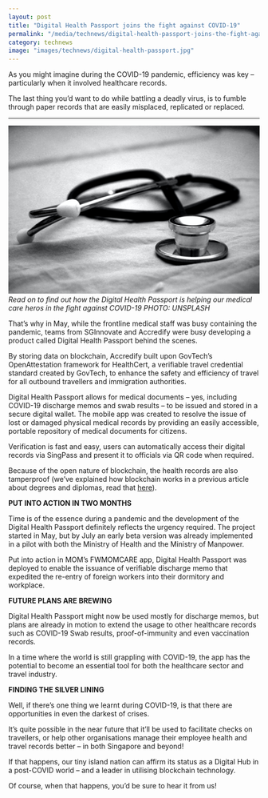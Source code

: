 ```yaml
---
layout: post
title: "Digital Health Passport joins the fight against COVID-19"
permalink: "/media/technews/digital-health-passport-joins-the-fight-against-covid-19"
category: technews
image: "images/technews/digital-health-passport.jpg"
---
```


As you might imagine during the COVID-19 pandemic, efficiency was key – particularly when it involved healthcare records. 

The last thing you’d want to do while battling a deadly virus, is to fumble through paper records that are easily misplaced, replicated or replaced.

---

![The Digital Health Passport Joins the Covid-19 fight](/images/technews/digital-health-passport.jpg)
*Read on to find out how the Digital Health Passport is helping our medical care heros in the fight against COVID-19 PHOTO: UNSPLASH*

That’s why in May, while the frontline medical staff was busy containing the pandemic, teams from SGInnovate and Accredify were busy developing a product called Digital Health Passport behind the scenes.

By storing data on blockchain, Accredify built upon GovTech’s OpenAttestation framework for HealthCert, a verifiable travel credential standard created by GovTech, to enhance the safety and efficiency of travel for all outbound travellers and immigration authorities. 

Digital Health Passport allows for medical documents – yes, including COVID-19 discharge memos and swab results – to be issued and stored in a secure digital wallet. The mobile app was created to resolve the issue of lost or damaged physical medical records by providing an easily accessible, portable repository of medical documents for citizens. 

Verification is fast and easy, users can automatically access their digital records via SingPass and present it to officials via QR code when required. 

Because of the open nature of blockchain, the health records are also tamperproof (we’ve explained how blockchain works in a previous article about degrees and diplomas, read that [here](https://www.tech.gov.sg/media/technews/losing-your-educationa-certs-a-thing-of-the-past)). 


**PUT INTO ACTION IN TWO MONTHS** 

Time is of the essence during a pandemic and the development of the Digital Health Passport definitely reflects the urgency required. The project started in May, but by July an early beta version was already implemented in a pilot with both the Ministry of Health and the Ministry of Manpower.  

Put into action in MOM’s FWMOMCARE app, Digital Health Passport was deployed to enable the issuance of verifiable discharge memo that expedited the re-entry of foreign workers into their dormitory and workplace. 

**FUTURE PLANS ARE BREWING** 

Digital Health Passport might now be used mostly for discharge memos, but plans are already in motion to extend the usage to other healthcare records such as COVID-19 Swab results, proof-of-immunity and even vaccination records. 

In a time where the world is still grappling with COVID-19, the app has the potential to become an essential tool for both the healthcare sector and travel industry. 

**FINDING THE SILVER LINING** 

Well, if there’s one thing we learnt during COVID-19, is that there are opportunities in even the darkest of crises. 

It’s quite possible in the near future that it’ll be used to facilitate checks on travellers, or help other organisations manage their employee health and travel records better – in both Singapore and beyond! 

If that happens, our tiny island nation can affirm its status as a Digital Hub in a post-COVID world – and a leader in utilising blockchain technology. 

Of course, when that happens, you’d be sure to hear it from us!
